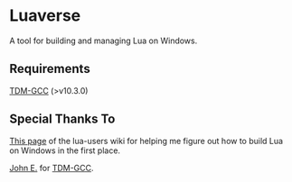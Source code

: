 # Luaverse
A tool for building and managing Lua on Windows.

## Requirements
[TDM-GCC](https://github.com/jmeubank/tdm-gcc) (>v10.3.0)

## Special Thanks To
[This page](http://lua-users.org/wiki/BuildingLuaInWindowsForNewbies) of the lua-users wiki for helping me figure out how to build Lua on Windows in the first place.

[John E.](https://github.com/jmeubank) for [TDM-GCC](https://github.com/jmeubank/tdm-gcc).
